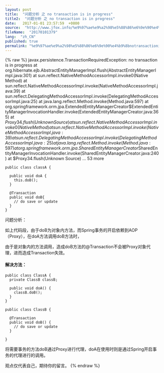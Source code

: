 ```yaml
---
layout: post
title:  "问题分析 之 no transaction is in progress"
title2:  "问题分析 之 no transaction is in progress"
date:   2017-01-01 23:57:59  +0800
source:  "http://www.jfox.info/%e9%97%ae%e9%a2%98%e5%88%86%e6%9e%90%e4%b9%8bnotransactionisinprogress.html"
fileName:  "20170101379"
lang:  "zh_CN"
published: true
permalink: "%e9%97%ae%e9%a2%98%e5%88%86%e6%9e%90%e4%b9%8bnotransactionisinprogress.html"
---
```

{% raw %}
javax.persistence.TransactionRequiredException: no transaction is in progress
    	at org.hibernate.ejb.AbstractEntityManagerImpl.flush(AbstractEntityManagerImpl.java:301)
    	at sun.reflect.NativeMethodAccessorImpl.invoke0(Native Method)
    	at sun.reflect.NativeMethodAccessorImpl.invoke(NativeMethodAccessorImpl.java:39)
    	at sun.reflect.DelegatingMethodAccessorImpl.invoke(DelegatingMethodAccessorImpl.java:25)
    	at java.lang.reflect.Method.invoke(Method.java:597)
    	at org.springframework.orm.jpa.ExtendedEntityManagerCreator$ExtendedEntityManagerInvocationHandler.invoke(ExtendedEntityManagerCreator.java:365)
    	at $Proxy34.flush(Unknown Source)
    	at sun.reflect.NativeMethodAccessorImpl.invoke0(Native Method)
    	at sun.reflect.NativeMethodAccessorImpl.invoke(NativeMethodAccessorImpl.java:39)
    	at sun.reflect.DelegatingMethodAccessorImpl.invoke(DelegatingMethodAccessorImpl.java:25)
    	at java.lang.reflect.Method.invoke(Method.java:597)
    	at org.springframework.orm.jpa.SharedEntityManagerCreator$SharedEntityManagerInvocationHandler.invoke(SharedEntityManagerCreator.java:240)
    	at $Proxy34.flush(Unknown Source)
      ... 53 more
    

    public class classA {
    
      public void doA {
        this.doB();
      }
    
      @Transaction
      public void doB{
        // do save or update
      }
    }
    

 问题分析： 

如上代码段，由于doB为对象内方法，而Spring事务的开启依赖到AOP（Proxy），在doA方法调用doB方法时，

由于是对象内的方法调用，造成doB方法的@Transaction不会被Proxy对象代理，进而造成Transaction失效。

#### 解决方法：

    public class ClassA {
      private ClassB classB;
    
      public void doA() {
        classB.doB();
      }
    }
    
    public class ClassB {
    
      @Transaction
      public void doB() {
        // do save or update
      }
    
    }
    

将需要事务的方法doB通过Proxy进行代理，doA在使用时则是通过Spring开启事务的代理进行的调用。

观点仅代表自己，期待你的留言。
{% endraw %}